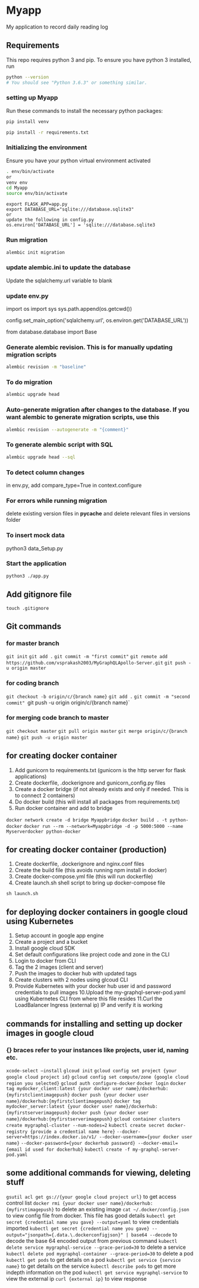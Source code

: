 # Myapp
My application to record daily reading log

## Requirements
This repo requires python 3 and pip.  To ensure you have python 3 installed, run
```bash
python --version
# You should see "Python 3.6.3" or something similar.
```
### setting up Myapp
Run these commands to install the necessary python packages:
```bash
pip install venv

pip install -r requirements.txt
```

### Initializing the environment
Ensure you have your python virtual environment activated
```bash
. env/bin/activate
or
venv env
cd Myapp
source env/bin/activate
```
```
export FLASK_APP=app.py
export DATABASE_URL="sqlite:///database.sqlite3"
or
update the following in config.py
os.environ['DATABASE_URL'] = 'sqlite:///database.sqlite3
```

### Run migration
```bash
alembic init migration
```

### update alembic.ini to update the database
Update the sqlalchemy.url variable to blank

### update env.py
import os
import sys
sys.path.append(os.getcwd())


config.set_main_option('sqlalchemy.url', os.environ.get('DATABASE_URL'))

from database.database import Base

### Generate alembic revision. This is for manually updating migration scripts
```bash
alembic revision -m "baseline"
```

### To do migration
```bash
alembic upgrade head
```

### Auto-generate migration after changes to the database. If you want alembic to generate migration scripts, use this
```bash
alembic revision --autogenerate -m "{comment}"
```

### To generate alembic script with SQL
```bash
alembic upgrade head --sql
```
### To detect column changes
in env.py, add compare_type=True in context.configure

### For errors while running migration
delete existing version files in __pycache__ and delete relevant files in versions folder

### To insert mock data
python3 data_Setup.py

### Start the application
```bash
python3 ./app.py
```
## Add gitignore file 
   `touch .gitignore`

## Git commands
### for master branch
`git init`
`git add .`
`git commit -m "first commit"`
`git remote add https://github.com/vsprakash2003/MyGraphQLApollo-Server.git`
`git push -u origin master` 

### for coding branch
`git checkout -b origin/c/{branch name}`
`git add .`
`git commit -m "second commit"
`git push -u origin origin/c/{branch name}`

### for merging code branch to master
`git checkout master`
`git pull origin master`
`git merge origin/c/{branch name}`
`git push -u origin master`

## for creating docker container
1. Add gunicorn to requirements.txt (gunicorn is the http server for flask applications)
2. Create dockerfile, .dockerignore and gunicorn_config.py files
3. Create a docker bridge (if not already exists and only if needed. This is to connect 2 containers)
4. Do docker build (this will install all packages from requirements.txt)
5. Run docker container and add to bridge

`docker network create -d bridge Myappbridge`
`docker build . -t python-docker`
`docker run --rm --network=Myappbridge -d -p 5000:5000 --name Myserverdocker python-docker`

## for creating docker container (production)
1. Create dockerfile, .dockerignore and nginx.conf files
2. Create the build file (this avoids running npm install in docker)
3. Create docker-compose.yml file (this will run dockerfile)
4. Create launch.sh shell script to bring up docker-compose file

`sh launch.sh`

## for deploying docker containers in google cloud using Kubernetes
1. Setup account in google app engine
2. Create a project and a bucket
3. Install google cloud SDK
4. Set default configurations like project code and zone in the CLI
5. Login to docker from CLI
6. Tag the 2 images (client and server)
7. Push the images to docker hub with updated tags
8. Create clusters with 2 nodes using glcoud CLI
9. Provide Kubernetes with your docker hub user id and password credentials to pull images
10.Upload the my-graphql-server-pod.yaml using Kubernetes CLI from where this file resides
11.Curl the LoadBalancer Ingress (external ip) IP and verify it is working

## commands for installing and setting up docker images in google cloud
### {} braces refer to your instances like projects, user id, naming etc.
`xcode-select —install`
`glcoud init`
`gcloud config set project {your google cloud project id}`
`gcloud config set compute/zone {google cloud region you selected}`
`gcloud auth configure-docker`
`docker login`
`docker tag mydocker_client:latest {your docker user name}/dockerhub:{myfirstclientimagepush}`
`docker push {your docker user name}/dockerhub:{myfirstclientimagepush}`
`docker tag mydocker_server:latest {your docker user name}/dockerhub:{myfirstserverimagepush}`
`docker push {your docker user name}/dockerhub:{myfirstserverimagepush}`
`gcloud container clusters create mygraphql-cluster --num-nodes=2`
`kubectl create secret docker-registry {provide a credential name here}` `--docker-server=https://index.docker.io/v1/ --docker-username={your docker user name}` `--docker-password={your dockerhub password} --docker-email={email id used for dockerhub}`
`kubectl create -f my-graphql-server-pod.yaml`

## some additional commands for viewing, deleting stuff
`gsutil acl get gs://{your google cloud project url}` to get access control list
`docker rmi {your docker user name}/dockerhub:{myfirstimagepush}` to delete an existing image
`cat ~/.docker/config.json` to view config file from docker. This file has good details
`kubectl get secret {credential name you gave} --output=yaml` to view credentials imported
`kubectl get secret {credential name you gave} --output="jsonpath={.data.\.dockerconfigjson}" | base64 --decode` to decode the base 64 encoded output from previous command
`kubectl delete service mygraphql-service --grace-period=30` to delete a service
`kubectl delete pod mygraphql-container --grace-period=30` to delete a pod
`kubectl get pods` to get details on a pod
`kubectl get service {service name}` to get details on the service
`kubectl describe pods` to get more indepth information on the pod
`kubectl get service mygraphql-service` to view the external ip
`curl {external ip}` to view response

